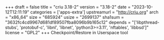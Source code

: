 +++
draft = false
title = "criu 3.18-2"
version = "3.18-2"
date = "2023-10-12T12:11:19"
categories = ['apps-extra']
upstreamurl = "http://criu.org"
arch = "x86_64"
size = "685924"
usize = "2699137"
sha1sum = "3632fc4cd9967d681df89507fba8096b9b165c12"
depends = "['libpthread-stubs', 'protobuf-c', 'libnl', 'libnet', 'python3>=3.11', 'nftables', 'libbsd']"
license = "GPL2"
+++
Checkpoint/Restore in Userspace tool